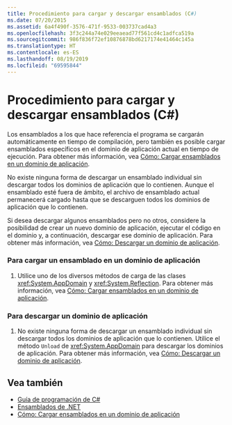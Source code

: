 ```yaml
---
title: Procedimiento para cargar y descargar ensamblados (C#)
ms.date: 07/20/2015
ms.assetid: 6a4f490f-3576-471f-9533-003737cad4a3
ms.openlocfilehash: 3f3c244a74e029eeaead77f561cd4c1adfca519a
ms.sourcegitcommit: 986f836f72ef10876878bd6217174e41464c145a
ms.translationtype: HT
ms.contentlocale: es-ES
ms.lasthandoff: 08/19/2019
ms.locfileid: "69595844"
---
```

# <a name="how-to-load-and-unload-assemblies-c"></a>Procedimiento para cargar y descargar ensamblados (C#)
Los ensamblados a los que hace referencia el programa se cargarán automáticamente en tiempo de compilación, pero también es posible cargar ensamblados específicos en el dominio de aplicación actual en tiempo de ejecución. Para obtener más información, vea [Cómo: Cargar ensamblados en un dominio de aplicación](../../../../framework/app-domains/how-to-load-assemblies-into-an-application-domain.md).  
  
 No existe ninguna forma de descargar un ensamblado individual sin descargar todos los dominios de aplicación que lo contienen. Aunque el ensamblado esté fuera de ámbito, el archivo de ensamblado actual permanecerá cargado hasta que se descarguen todos los dominios de aplicación que lo contienen.  
  
 Si desea descargar algunos ensamblados pero no otros, considere la posibilidad de crear un nuevo dominio de aplicación, ejecutar el código en el dominio y, a continuación, descargar ese dominio de aplicación. Para obtener más información, vea [Cómo: Descargar un dominio de aplicación](../../../../framework/app-domains/how-to-unload-an-application-domain.md).  
  
### <a name="to-load-an-assembly-into-an-application-domain"></a>Para cargar un ensamblado en un dominio de aplicación  
  
1. Utilice uno de los diversos métodos de carga de las clases <xref:System.AppDomain> y <xref:System.Reflection>. Para obtener más información, vea [Cómo: Cargar ensamblados en un dominio de aplicación](../../../../framework/app-domains/how-to-load-assemblies-into-an-application-domain.md).  
  
### <a name="to-unload-an-application-domain"></a>Para descargar un dominio de aplicación  
  
1. No existe ninguna forma de descargar un ensamblado individual sin descargar todos los dominios de aplicación que lo contienen. Utilice el método `Unload` de <xref:System.AppDomain> para descargar los dominios de aplicación. Para obtener más información, vea [Cómo: Descargar un dominio de aplicación](../../../../framework/app-domains/how-to-unload-an-application-domain.md).  
  
## <a name="see-also"></a>Vea también

- [Guía de programación de C#](../../index.md)
- [Ensamblados de .NET](../../../../standard/assembly/index.md)
- [Cómo: Cargar ensamblados en un dominio de aplicación](../../../../framework/app-domains/how-to-load-assemblies-into-an-application-domain.md)
